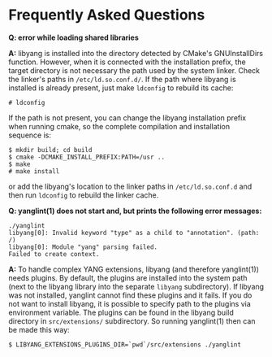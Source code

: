 # Frequently Asked Questions

__Q: error while loading shared libraries__

__A:__ libyang is installed into the directory detected by CMake's GNUInstallDirs
   function. However, when it is connected with the installation prefix, the
   target directory is not necessary the path used by the system linker. Check
   the linker's paths in `/etc/ld.so.conf.d/`. If the path where libyang is 
   installed is already present, just make `ldconfig` to rebuild its cache:
```
# ldconfig
```
   If the path is not present, you can change the libyang installation prefix
   when running cmake, so the complete compilation and installation sequence is:
```
$ mkdir build; cd build
$ cmake -DCMAKE_INSTALL_PREFIX:PATH=/usr ..
$ make 
# make install
```
   or add the libyang's location to the linker paths in `/etc/ld.so.conf.d` and
   then run `ldconfig` to rebuild the linker cache.

__Q: yanglint(1) does not start and, but prints the following error messages:__
```
./yanglint
libyang[0]: Invalid keyword "type" as a child to "annotation". (path: /)
libyang[0]: Module "yang" parsing failed.
Failed to create context.
```

__A:__ To handle complex YANG extensions, libyang (and therefore yanglint(1))
   needs plugins. By default, the plugins are installed into the system path
   (next to the libyang library into the separate `libyang` subdirectory). If
   libyang was not installed, yanglint cannot find these plugins and it fails.
   If you do not want to install libyang, it is possible to specify path to the
   plugins via environment variable. The plugins can be found in the libyang
   build directory in `src/extensions/` subdirectory. So running yanglint(1)
   then can be made this way:
```
$ LIBYANG_EXTENSIONS_PLUGINS_DIR=`pwd`/src/extensions ./yanglint
```

